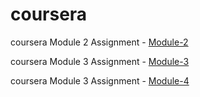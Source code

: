 # coursera
coursera Module 2 Assignment - [Module-2](https://raw.githack.com/deepthiinduri/coursera/main/module2_assign/index.html)

coursera Module 3 Assignment - [Module-3](https://raw.githack.com/deepthiinduri/coursera/main/mod3_assign/index.html)

coursera Module 3 Assignment - [Module-4](https://raw.githack.com/deepthiinduri/coursera/main/mod4_assign/index.html)
